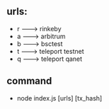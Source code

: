 ## urls:
- r ---> rinkeby
- a ---> arbitrum
- b ---> bsctest
- t ---> teleport testnet
- q ---> teleport qanet
## command
- node index.js [urls] [tx_hash]
